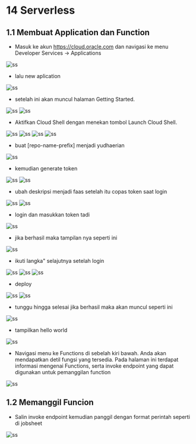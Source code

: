 # 14 Serverless

## 1.1 Membuat Application dan Function

- Masuk ke akun https://cloud.oracle.com dan navigasi ke menu Developer Services -> Applications

![ss](img/Screenshot_1.png)

- lalu new aplication

![ss](img/Screenshot_2.png)

- setelah ini akan muncul halaman Getting Started.

![ss](img/Screenshot_3.png)
![ss](img/Screenshot_4.png)

- Aktifkan Cloud Shell dengan menekan tombol Launch Cloud Shell.

![ss](img/Screenshot_5.png)
![ss](img/Screenshot_6.png)
![ss](img/Screenshot_7.png)
![ss](img/Screenshot_8.png)

- buat [repo-name-prefix] menjadi yudhaerian

![ss](img/Screenshot_9.png)

- kemudian generate token

![ss](img/Screenshot_10.png)
![ss](img/Screenshot_11.png)

- ubah deskripsi menjadi faas setelah itu copas token saat login

![ss](img/Screenshot_12.png)
![ss](img/Screenshot_13.png)

- login dan masukkan token tadi

![ss](img/Screenshot_14.png)

- jika berhasil maka tampilan nya seperti ini

![ss](img/Screenshot_14.png)

- ikuti langka" selajutnya setelah login

![ss](img/Screenshot_15.png)
![ss](img/Screenshot_16.png)
![ss](img/Screenshot_17.png)

- deploy

![ss](img/Screenshot_18.png)
![ss](img/Screenshot_19.png)

- tunggu hingga selesai jika berhasil maka akan muncul seperti ini

![ss](img/Screenshot_21.png)

- tampilkan hello world

![ss](img/Screenshot_22.png)

- Navigasi menu ke Functions di sebelah kiri bawah. Anda akan mendapatkan detil fungsi yang tersedia. Pada halaman ini terdapat informasi mengenai Functions, serta invoke endpoint yang dapat digunakan untuk pemanggilan function

![ss](img/Screenshot_23.png)


## 1.2 Memanggil Funcion

- Salin invoke endpoint kemudian panggil dengan format perintah seperti di jobsheet

![ss](img/Screenshot_26.png)